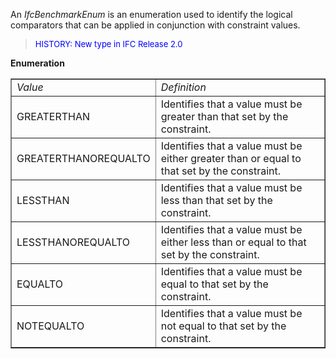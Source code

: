 ﻿An _IfcBenchmarkEnum_ is an enumeration used to identify the logical comparators that can be applied in conjunction with constraint values.

> <font color="#0000FF" size="-1"> HISTORY: New type in IFC Release
		  2.0</font>
> 


**Enumeration**

<table border="1"> 
		<tr> 
		  <td><i>Value</i></td> 
		  <td><i>Definition</i></td> 
		</tr> 
		<tr> 
		  <td>GREATERTHAN</td> 
		  <td>Identifies that a value must be greater than that set by the
			 constraint.</td> 
		</tr> 
		<tr> 
		  <td>GREATERTHANOREQUALTO</td> 
		  <td>Identifies that a value must be either greater than or equal to
			 that set by the constraint.</td> 
		</tr> 
		<tr> 
		  <td>LESSTHAN</td> 
		  <td>Identifies that a value must be less than that set by the
			 constraint.</td> 
		</tr> 
		<tr> 
		  <td>LESSTHANOREQUALTO</td> 
		  <td>Identifies that a value must be either less than or equal to that
			 set by the constraint.</td> 
		</tr> 
		<tr> 
		  <td>EQUALTO</td> 
		  <td>Identifies that a value must be equal to that set by the
			 constraint.</td> 
		</tr> 
		<tr> 
		  <td>NOTEQUALTO</td> 
		  <td>Identifies that a value must be not equal to that set by the
			 constraint.</td> 
		</tr> 
	 </table>
